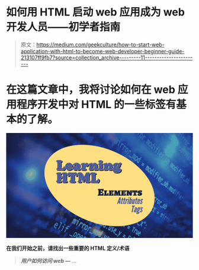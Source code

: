 # 如何用 HTML 启动 web 应用成为 web 开发人员——初学者指南

> 原文：<https://medium.com/geekculture/how-to-start-web-application-with-html-to-become-web-developer-beginner-guide-213107ff9fb7?source=collection_archive---------11----------------------->

# 在这篇文章中，我将讨论如何在 web 应用程序开发中对 HTML 的一些标签有基本的了解。

![](img/deb70f7576b91ef18f95cafc4d8ce501.png)

**在我们开始之前，请找出一些重要的 HTML 定义/术语**

> ***用户如何访问 web —*** …
